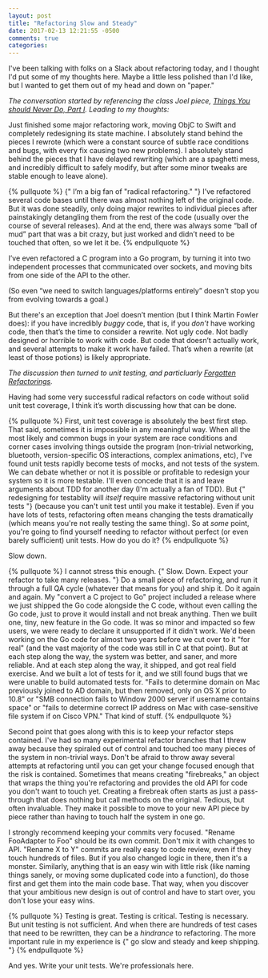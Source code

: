 ```yaml
---
layout: post
title: "Refactoring Slow and Steady"
date: 2017-02-13 12:21:55 -0500
comments: true
categories: 
---
```


I've been talking with folks on a Slack about refactoring today, and I thought I'd put some of my thoughts here. Maybe a little less polished than I'd like, but I wanted to get them out of my head and down on "paper."

<!--more-->

*The conversation started by referencing the class Joel piece, [Things You should Never Do, Part I](https://www.joelonsoftware.com/2000/04/06/things-you-should-never-do-part-i/). Leading to my thoughts:*

Just finished some major refactoring work, moving ObjC to Swift and completely redesigning its state machine. I absolutely stand behind the pieces I rewrote (which were a constant source of subtle race conditions and bugs, with every fix causing two new problems). I absolutely stand behind the pieces that I have delayed rewriting (which are a spaghetti mess, and incredibly difficult to safely modify, but after some minor tweaks are stable enough to leave alone).

{% pullquote %}
{" I’m a big fan of "radical refactoring." "} I’ve refactored several code bases until there was almost nothing left of the original code. But it was done steadily, only doing major rewrites to individual pieces after painstakingly detangling them from the rest of the code (usually over the course of several releases). And at the end, there was always some “ball of mud” part that was a bit crazy, but just worked and didn’t need to be touched that often, so we let it be.
{% endpullquote %}

I’ve even refactored a C program into a Go program, by turning it into two independent processes that communicated over sockets, and moving bits from one side of the API to the other.

(So even “we need to switch languages/platforms entirely” doesn’t stop you from evolving towards a goal.)

But there's an exception that Joel doesn’t mention (but I think Martin Fowler does): if you have incredibly *buggy* code, that is, if you *don’t* have working code, then that’s the time to consider a rewrite. Not ugly code. Not badly designed or horrible to work with code. But code that doesn’t actually work, and several attempts to make it work have failed. That’s when a rewrite (at least of those potions) is likely appropriate.

*The discussion then turned to unit testing, and particluarly [Forgotten Refactorings](http://hamletdarcy.blogspot.com/2009/06/forgotten-refactorings.html).*

Having had some very successful radical refactors on code without solid unit test coverage, I think it’s worth discussing how that can be done.

{% pullquote %}
First, unit test coverage is absolutely the best first step. That said, sometimes it is impossible in any meaningful way. When all the most likely and common bugs in your system are race conditions and corner cases involving things outside the program (non-trivial networking, bluetooth, version-specific OS interactions, complex animations, etc), I've found unit tests rapidly become tests of mocks, and not tests of the system. We can debate whether or not it is possible or profitable to redesign your system so it is more testable. I'll even concede that it is and leave arguments about TDD for another day (I'm actually a fan of TDD). But {" redesigning for testablity will *itself* require massive refactoring without unit tests "} (because you can't unit test until you make it testable). Even if you have lots of tests, refactoring often means changing the tests dramatically (which means you're not really testing the same thing). So at *some* point, you're going to find yourself needing to refactor without perfect (or even barely sufficient) unit tests. How do you do it?
{% endpullquote %}

Slow down.

{% pullquote %}
I cannot stress this enough. {" Slow. Down. Expect your refactor to take many releases. "} Do a small piece of refactoring, and run it through a full QA cycle (whatever that means for you) and ship it. Do it again and again. My "convert a C project to Go" project included a release where we just shipped the Go code alongside the C code, without even calling the Go code, just to prove it would install and not break anything. Then we built one, tiny, new feature in the Go code. It was so minor and impacted so few users, we were ready to declare it unsupported if it didn't work. We'd been working on the Go code for almost two years before we cut over to it "for real" (and the vast majority of the code was still in C at that point). But at each step along the way, the system was better, and saner, and more reliable. And at each step along the way, it shipped, and got real field exercise. And we built a lot of tests for it, and we still found bugs that we were unable to build automated tests for. "Fails to determine domain on Mac previously joined to AD domain, but then removed, only on OS X prior to 10.8" or "SMB connection fails to Window 2000 server if username contains space" or "fails to determine correct IP address on Mac with case-sensitive file system if on Cisco VPN." That kind of stuff.
{% endpullquote %}

Second point that goes along with this is to keep your refactor steps contained. I've had so many experimental refactor branches that I threw away because they spiraled out of control and touched too many pieces of the system in non-trivial ways. Don't be afraid to throw away several attempts at refactoring until you can get your change focused enough that the risk is contained. Sometimes that means creating "firebreaks," an object that wraps the thing you're refactoring and provides the old API for code you don't want to touch yet. Creating a firebreak often starts as just a pass-through that does nothing but call methods on the original. Tedious, but often invaluable. They make it possible to move to your new API piece by piece rather than having to touch half the system in one go.

I strongly recommend keeping your commits very focused. "Rename FooAdapter to Foo" should be its own commit. Don't mix it with changes to API. "Rename X to Y" commits are really easy to code review, even if they touch hundreds of files. But if you also changed logic in there, then it's a monster. Similarly, anything that is an easy win with little risk (like naming things sanely, or moving some duplicated code into a function), do those first and get them into the main code base. That way, when you discover that your ambitious new design is out of control and have to start over, you don't lose your easy wins.

{% pullquote %}
Testing is great. Testing is critical. Testing is necessary. But unit testing is not sufficient. And when there are hundreds of test cases that need to be rewritten, they can be a *hindrance* to refactoring. The more important rule in my experience is {" go slow and steady and keep shipping. "}
{% endpullquote %}

And yes. Write your unit tests. We're professionals here.

